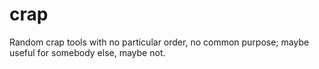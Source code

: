 # crap

Random crap tools with no particular order, no common purpose; maybe useful for somebody else, maybe not.
